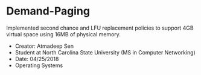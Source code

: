 # Demand-Paging
Implemented second chance and LFU replacement policies to support 4GB virtual space using 16MB of physical memory.
 
 *	Creator: Atmadeep Sen
 *	Student at North Carolina State University (MS in Computer Networking)
 *	Date: 04/25/2018
 *  Operating Systems
 
